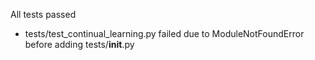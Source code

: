 All tests passed
- tests/test_continual_learning.py failed due to ModuleNotFoundError before adding tests/__init__.py
